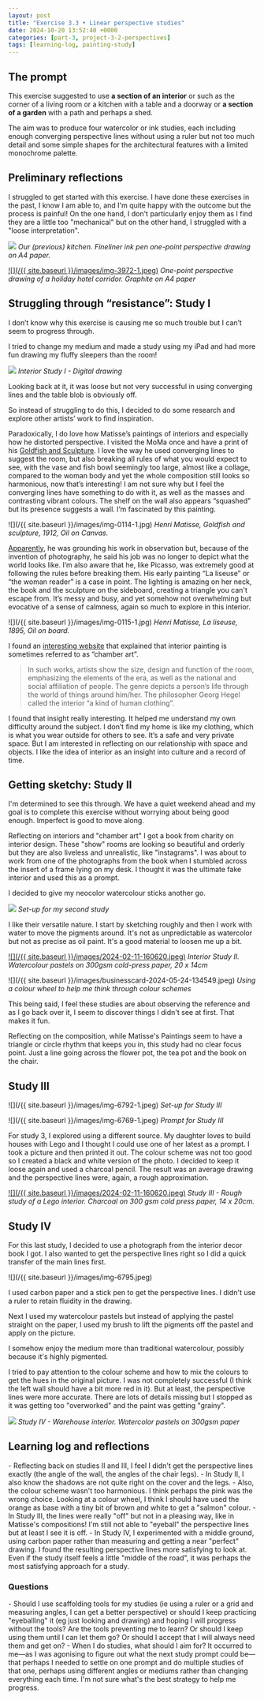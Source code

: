 ```yaml
---
layout: post
title: "Exercise 3.3 • Linear perspective studies"
date: 2024-10-20 13:52:40 +0000
categories: [part-3, project-3-2-perspectives]
tags: [learning-log, painting-study]
---
```


## The prompt
<!-- /wp:heading --><!-- wp:paragraph -->

This exercise suggested to use **a section of an interior** or such as the corner of a living room or a kitchen with a table and a doorway or **a section of a garden** with a path and perhaps a shed.

<!-- /wp:paragraph --><!-- wp:paragraph -->

The aim was to produce four watercolor or ink studies, each including enough converging perspective lines without using a ruler but not too much detail and some simple shapes for the architectural features with a limited monochrome palette.

<!-- /wp:paragraph --><!-- wp:heading {"className":"wp-block-heading"} -->
## Preliminary reflections
<!-- /wp:heading --><!-- wp:paragraph -->

I struggled to get started with this exercise. I have done these exercises in the past, I know I am able to, and I'm quite happy with the outcome but the process is painful! On the one hand, I don't particularly enjoy them as I find they are a little too "mechanical" but on the other hand, I struggled with a "loose interpretation".

<!-- /wp:paragraph --><!-- wp:columns -->
<!-- wp:column {"width":"100%"} -->
<!-- wp:columns -->
<!-- wp:column {"verticalAlignment":"center"} -->
<!-- wp:image {"id":1091,"sizeSlug":"full","linkDestination":"media"} -->
[![](https://spaces.oca.ac.uk/gaellelog/wp-content/uploads/sites/5355/2024/09/IMG_3167.jpeg)](https://spaces.oca.ac.uk/gaellelog/wp-content/uploads/sites/5355/2024/09/IMG_3167.jpeg)
_Our (previous) kitchen. Fineliner ink pen one-point perspective drawing on A4 paper._
<!-- /wp:image -->
<!-- /wp:column --><!-- wp:column -->
<!-- wp:image {"id":1093,"sizeSlug":"full","linkDestination":"media"} -->
[![](/{{ site.baseurl }}/images/img-3972-1.jpeg)](https://spaces.oca.ac.uk/gaellelog/wp-content/uploads/sites/5355/2024/09/IMG_3972-1.jpeg)
_One-point perspective drawing of a holiday hotel corridor. Graphite on A4 paper_
<!-- /wp:image -->
<!-- /wp:column -->
<!-- /wp:columns -->
<!-- /wp:column -->
<!-- /wp:columns --><!-- wp:heading {"className":"wp-block-heading"} -->
## Struggling through “resistance”: Study I
<!-- /wp:heading --><!-- wp:paragraph -->

I don’t know why this exercise is causing me so much trouble but I can’t seem to progress through.

<!-- /wp:paragraph --><!-- wp:paragraph -->

I tried to change my medium and made a study using my iPad and had more fun drawing my fluffy sleepers than the room!

<!-- /wp:paragraph --><!-- wp:image {"id":1098,"sizeSlug":"large","linkDestination":"media"} -->
[![](https://spaces.oca.ac.uk/gaellelog/wp-content/uploads/sites/5355/2024/10/img_0113-1.jpg)](https://spaces.oca.ac.uk/gaellelog/wp-content/uploads/sites/5355/2024/10/img_0113-1.jpg)
_Interior Study I - Digital drawing_
<!-- /wp:image --><!-- wp:paragraph -->

Looking back at it, it was loose but not very successful in using converging lines and the table blob is obviously off.

<!-- /wp:paragraph --><!-- wp:paragraph -->

So instead of struggling to do this, I decided to do some research and explore other artists’ work to find inspiration.

<!-- /wp:paragraph --><!-- wp:paragraph -->

Paradoxically, I do love how Matisse’s paintings of interiors and especially how he distorted perspective. I visited the MoMa once and have a print of his [Goldfish and Sculpture](https://www.moma.org/collection/works/79117). I love the way he used converging lines to suggest the room, but also breaking all rules of what you would expect to see, with the vase and fish bowl seemingly too large, almost like a collage, compared to the woman body and yet the whole composition still looks so harmonious, now that’s interesting! I am not sure why but I feel the converging lines have something to do with it, as well as the masses and contrasting vibrant colours. The shelf on the wall also appears “squashed” but its presence suggests a wall. I’m fascinated by this painting.

<!-- /wp:paragraph --><!-- wp:image {"id":1100,"sizeSlug":"large"} -->
![](/{{ site.baseurl }}/images/img-0114-1.jpg)
_Henri Matisse, Goldfish and sculpture, 1912, Oil on Canvas._
<!-- /wp:image --><!-- wp:paragraph -->

[Apparently](https://www.moma.org/collection/works/79117), he was grounding his work in observation but, because of the invention of photography, he said his job was no longer to depict what the world looks like. I’m also aware that he, like Picasso, was extremely good at following the rules before breaking them. His early painting “La liseuse” or “the woman reader” is a case in point. The lighting is amazing on her neck, the book and the sculpture on the sideboard, creating a triangle you can't escape from. It’s messy and busy, and yet somehow not overwhelming but evocative of a sense of calmness, again so much to explore in this interior.

<!-- /wp:paragraph --><!-- wp:image {"id":1101,"sizeSlug":"large"} -->
![](/{{ site.baseurl }}/images/img-0115-1.jpg)
_Henri Matisse, La liseuse, 1895, Oil on board._
<!-- /wp:image --><!-- wp:paragraph -->

I found an [interesting website](https://arthive.com/genres/interior) that explained that interior painting is sometimes referred to as “chamber art”.

<!-- /wp:paragraph --><!-- wp:quote -->

> <!-- wp:paragraph -->
> 
> In such works, artists show the size, design and function of the room, emphasizing the elements of the era, as well as the national and social affiliation of people. The genre depicts a person’s life through the world of things around him/her. The philosopher Georg Hegel called the interior “a kind of human clothing”.
> 
> <!-- /wp:paragraph -->

<!-- /wp:quote --><!-- wp:paragraph -->

I found that insight really interesting. It helped me understand my own difficulty around the subject. I don’t find my home is like my clothing, which is what you wear outside for others to see. It’s a safe and very private space. But I am interested in reflecting on our relationship with space and objects. I like the idea of interior as an insight into culture and a record of time.

<!-- /wp:paragraph --><!-- wp:heading {"className":"wp-block-heading"} -->
## Getting sketchy: Study II
<!-- /wp:heading --><!-- wp:paragraph -->

I'm determined to see this through. We have a quiet weekend ahead and my goal is to complete this exercise without worrying about being good enough. Imperfect is good to move along.

<!-- /wp:paragraph --><!-- wp:paragraph -->

Reflecting on interiors and "chamber art" I got a book from charity on interior design. These "show" rooms are looking so beautiful and orderly but they are also liveless and unrealistic, like "instagrams". I was about to work from one of the photographs from the book when I stumbled across the insert of a frame lying on my desk. I thought it was the ultimate fake interior and used this as a prompt.

<!-- /wp:paragraph --><!-- wp:paragraph -->

I decided to give my neocolor watercolour sticks another go.

<!-- /wp:paragraph --><!-- wp:image {"id":1104,"sizeSlug":"large"} -->
![](https://spaces.oca.ac.uk/gaellelog/wp-content/uploads/sites/5355/2024/10/img_6766.jpg)
_Set-up for my second study_
<!-- /wp:image --><!-- wp:paragraph -->

I like their versatile nature. I start by sketching roughly and then I work with water to move the pigments around. It's not as unpredictable as watercolor but not as precise as oil paint. It's a good material to loosen me up a bit.

<!-- /wp:paragraph --><!-- wp:image {"id":1109,"sizeSlug":"large","linkDestination":"media"} -->
[![](/{{ site.baseurl }}/images/2024-02-11-160620.jpeg)](https://spaces.oca.ac.uk/gaellelog/wp-content/uploads/sites/5355/2024/10/2024-10-19_110553-1.jpg)
_Interior Study II. Watercolour pastels on 300gsm cold-press paper, 20 x 14cm_
<!-- /wp:image --><!-- wp:image {"id":1110,"sizeSlug":"large"} -->
![](/{{ site.baseurl }}/images/businesscard-2024-05-24-134549.jpeg)
_Using a colour wheel to help me think through colour schemes_
<!-- /wp:image --><!-- wp:paragraph -->

This being said, I feel these studies are about observing the reference and as I go back over it, I seem to discover things I didn't see at first. That makes it fun.

<!-- /wp:paragraph --><!-- wp:paragraph -->

Reflecting on the composition, while Matisse's Paintings seem to have a triangle or circle rhythm that keeps you in, this study had no clear focus point. Just a line going across the flower pot, the tea pot and the book on the chair.

<!-- /wp:paragraph --><!-- wp:heading {"className":"wp-block-heading"} -->
## Study III
<!-- /wp:heading --><!-- wp:columns -->
<!-- wp:column -->
<!-- wp:image {"align":"center","id":1114,"sizeSlug":"full","linkDestination":"none"} -->
![](/{{ site.baseurl }}/images/img-6792-1.jpeg)
_Set-up for Study III_
<!-- /wp:image -->
<!-- /wp:column --><!-- wp:column -->
<!-- wp:image {"align":"center","id":1118,"sizeSlug":"full","linkDestination":"none"} -->
![](/{{ site.baseurl }}/images/img-6769-1.jpeg)
_Prompt for Study III_
<!-- /wp:image -->
<!-- /wp:column -->
<!-- /wp:columns --><!-- wp:paragraph -->

For study 3, I explored using a different source. My daughter loves to build houses with Lego and I thought I could use one of her latest as a prompt. I took a picture and then printed it out. The colour scheme was not too good so I created a black and white version of the photo. I decided to keep it loose again and used a charcoal pencil. The result was an average drawing and the perspective lines were, again, a rough approximation.

<!-- /wp:paragraph --><!-- wp:columns -->
<!-- wp:column {"width":"100%"} -->
<!-- wp:image {"id":1115,"sizeSlug":"full","linkDestination":"media"} -->
[![](/{{ site.baseurl }}/images/2024-02-11-160620.jpeg)](https://spaces.oca.ac.uk/gaellelog/wp-content/uploads/sites/5355/2024/10/2024-10-20_104438-scaled.jpg)
_Study III - Rough study of a Lego interior. Charcoal on 300 gsm cold press paper, 14 x 20cm._
<!-- /wp:image -->
<!-- /wp:column -->
<!-- /wp:columns --><!-- wp:heading -->
## Study IV
<!-- /wp:heading --><!-- wp:paragraph -->

For this last study, I decided to use a photograph from the interior decor book I got. I also wanted to get the perspective lines right so I did a quick transfer of the main lines first.

<!-- /wp:paragraph --><!-- wp:columns -->
<!-- wp:column -->
<!-- wp:image {"id":1119,"sizeSlug":"full","linkDestination":"none"} -->
![](/{{ site.baseurl }}/images/img-6795.jpeg)
<!-- /wp:image -->
<!-- /wp:column --><!-- wp:column -->
<!-- wp:paragraph -->

I used carbon paper and a stick pen to get the perspective lines. I didn't use a ruler to retain fluidity in the drawing.

<!-- /wp:paragraph --><!-- wp:paragraph -->

Next I used my watercolour pastels but instead of applying the pastel straight on the paper, I used my brush to lift the pigments off the pastel and apply on the picture.

<!-- /wp:paragraph --><!-- wp:paragraph -->

I somehow enjoy the medium more than traditional watercolour, possibly because it's highly pigmented.

<!-- /wp:paragraph -->
<!-- /wp:column -->
<!-- /wp:columns --><!-- wp:paragraph -->

I tried to pay attention to the colour scheme and how to mix the colours to get the hues in the original picture. I was not completely successful (I think the left wall should have a bit more red in it). But at least, the perspective lines were more accurate. There are lots of details missing but I stopped as it was getting too "overworked" and the paint was getting "grainy".

<!-- /wp:paragraph --><!-- wp:image {"id":1120,"sizeSlug":"full","linkDestination":"media"} -->
[![](https://spaces.oca.ac.uk/gaellelog/wp-content/uploads/sites/5355/2024/10/IMG_6796.jpeg)](https://spaces.oca.ac.uk/gaellelog/wp-content/uploads/sites/5355/2024/10/IMG_6796.jpeg)
_Study IV - Warehouse interior. Watercolor pastels on 300gsm paper_
<!-- /wp:image --><!-- wp:heading {"className":"wp-block-heading"} -->
## Learning log and reflections
<!-- /wp:heading --><!-- wp:list -->
<!-- wp:list-item -->- Reflecting back on studies II and III, I feel I didn't get the perspective lines exactly (the angle of the wall, the angles of the chair legs). 
<!-- /wp:list-item --><!-- wp:list-item -->- In Study II, I also know the shadows are not quite right on the cover and the legs. 
<!-- /wp:list-item --><!-- wp:list-item -->- Also, the colour scheme wasn't too harmonious. I think perhaps the pink was the wrong choice. Looking at a colour wheel, I think I should have used the orange as base with a tiny bit of brown and white to get a "salmon" colour. 
<!-- /wp:list-item --><!-- wp:list-item -->- In Study III, the lines were really "off" but not in a pleasing way, like in Matisse's compositions! I'm still not able to "eyeball" the perspective lines but at least I see it is off. 
<!-- /wp:list-item --><!-- wp:list-item -->- In Study IV, I experimented with a middle ground, using carbon paper rather than measuring and getting a near "perfect" drawing. I found the resulting perspective lines more satisfying to look at. Even if the study itself feels a little "middle of the road", it was perhaps the most satisfying approach for a study.
<!-- /wp:list-item -->
<!-- /wp:list --><!-- wp:heading {"level":3,"className":"wp-block-heading"} -->
### Questions
<!-- /wp:heading --><!-- wp:list {"className":"wp-block-list"} -->
<!-- wp:list-item -->- Should I use scaffolding tools for my studies (ie using a ruler or a grid and measuring angles, I can get a better perspective) or should I keep practicing "eyeballing" it (eg just looking and drawing) and hoping I will progress without the tools? Are the tools preventing me to learn? Or should I keep using them until I can let them go? Or should I accept that I will always need them and get on?
<!-- /wp:list-item --><!-- wp:list-item -->- When I do studies, what should I aim for? It occurred to me—as I was agonising to figure out what the next study prompt could be—that perhaps I needed to settle on one prompt and do multiple studies of that one, perhaps using different angles or mediums rather than changing everything each time. I'm not sure what's the best strategy to help me progress.
<!-- /wp:list-item -->
<!-- /wp:list --><!-- wp:paragraph -->

<!-- /wp:paragraph -->
